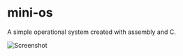 # mini-os
A simple operational system created with assembly and C.

![Screenshot](/images/screenshot.png?raw=true "Screenshot")
